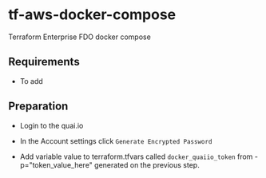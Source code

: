 # tf-aws-docker-compose
Terraform Enterprise FDO docker compose

## Requirements

- To add

## Preparation

- Login to the quai.io

- In the Account settings click `Generate Encrypted Password`

- Add variable value to terraform.tfvars called `docker_quaiio_token` from -p="token_value_here" generated on the previous step.

## 